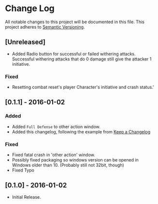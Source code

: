 # Change Log
All notable changes to this project will be documented in this file.
This project adheres to [Semantic Versioning](http://semver.org/).

## [Unreleased]
- Added Radio button for successful or failed withering attacks. Successful withering attacks
that do 0 damage still give the attacker 1 initiative.

### Fixed
-   Resetting combat reset's player Character's initiative and crash status.'


## [0.1.1] - 2016-01-02
### Added
- Added `Full Defense` to other action window.
- Added this changelog, following the example from  [Keep a Changelog](http://keepachangelog.com/)
### Fixed
- Fixed fatal crash in 'other action' window.
- Possibly fixed packaging so windows version can be opened in Windows older than 10. (Probably still not
   32bit, though)
- Fixed Typo
## [0.1.0] - 2016-01-02
  * Initial Release.
